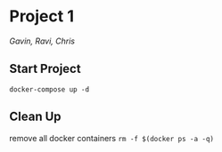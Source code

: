 # Project 1
*Gavin, Ravi, Chris*

## Start Project
`docker-compose up -d`

## Clean Up
remove all docker containers `rm -f $(docker ps -a -q)`
